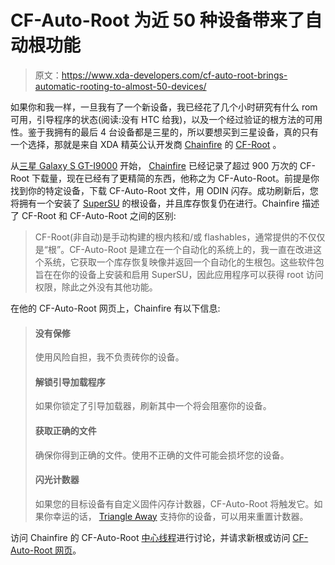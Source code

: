 # CF-Auto-Root 为近 50 种设备带来了自动根功能

> 原文：<https://www.xda-developers.com/cf-auto-root-brings-automatic-rooting-to-almost-50-devices/>

如果你和我一样，一旦我有了一个新设备，我已经花了几个小时研究有什么 rom 可用，引导程序的状态(阅读:没有 HTC 给我)，以及一个经过验证的根方法的可用性。鉴于我拥有的最后 4 台设备都是三星的，所以要想买到三星设备，真的只有一个选择，那就是来自 XDA 精英公认开发商 [Chainfire](http://forum.xda-developers.com/member.php?u=631273) 的 [CF-Root](http://www.xda-developers.com/android/cf-root-released-for-the-international-samsung-galaxy-s-iii-i9300/ "CF-Root Released for the International Samsung Galaxy S III I9300") 。

从[三星 Galaxy S GT-I9000](http://forum.xda-developers.com/forumdisplay.php?f=656) 开始， [Chainfire](http://www.xda-developers.com/xda-tv-2/this-week-in-development-the-chainfire-block-xda-tv/ "This Week in Development: The Chainfire Block – XDA TV") 已经记录了超过 900 万次的 CF-Root 下载量，现在已经有了更精简的东西，他称之为 CF-Auto-Root。前提是你找到你的特定设备，下载 CF-Auto-Root 文件，用 ODIN 闪存。成功刷新后，您将拥有一个安装了 [SuperSU](http://forum.xda-developers.com/showthread.php?t=1538053) 的根设备，并且库存恢复仍在进行。Chainfire 描述了 CF-Root 和 CF-Auto-Root 之间的区别:

> CF-Root(非自动)是手动构建的根内核和/或 flashables，通常提供的不仅仅是“根”。CF-Auto-Root 是建立在一个自动化的系统上的，我一直在改进这个系统，它获取一个库存恢复映像并返回一个自动化的生根包。这些软件包旨在在你的设备上安装和启用 SuperSU，因此应用程序可以获得 root 访问权限，除此之外没有其他功能。

在他的 CF-Auto-Root 网页上，Chainfire 有以下信息:

> #### 没有保修
> 
> 使用风险自担，我不负责砖你的设备。
> 
> #### 解锁引导加载程序
> 
> 如果你锁定了引导加载器，刷新其中一个将会阻塞你的设备。
> 
> #### 获取正确的文件
> 
> 确保你得到正确的文件。使用不正确的文件可能会损坏您的设备。
> 
> #### 闪光计数器
> 
> 如果您的目标设备有自定义固件闪存计数器，CF-Auto-Root 将触发它。如果你幸运的话， [Triangle Away](http://forum.xda-developers.com/showthread.php?t=1494114) 支持你的设备，可以用来重置计数器。

访问 Chainfire 的 CF-Auto-Root [中心线程](http://forum.xda-developers.com/showthread.php?t=1980683)进行讨论，并请求新根或访问 [CF-Auto-Root 网页](http://autoroot.chainfire.eu/)。
